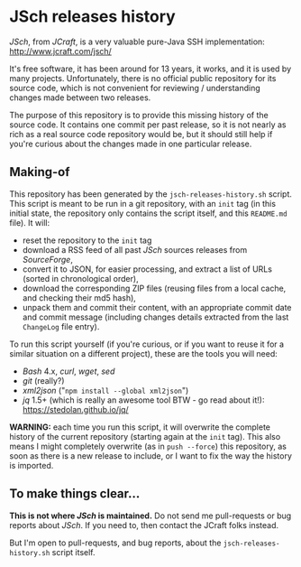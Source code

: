 JSch releases history
=====================

_JSch_, from _JCraft_, is a very valuable pure-Java SSH implementation:
http://www.jcraft.com/jsch/

It's free software, it has been around for 13 years, it works, and it is
used by many projects.  Unfortunately, there is no official public repository
for its source code, which is not convenient for reviewing / understanding
changes made between two releases.

The purpose of this repository is to provide this missing history of the source
code. It contains one commit per past release, so it is not nearly as rich as a
real source code repository would be, but it should still help if you're
curious about the changes made in one particular release.

Making-of
---------

This repository has been generated by the `jsch-releases-history.sh` script.
This script is meant to be run in a git repository, with an `init` tag (in this
initial state, the repository only contains the script itself, and this
`README.md` file). It will:
- reset the repository to the `init` tag
- download a RSS feed of all past _JSch_ sources releases from _SourceForge_,
- convert it to JSON, for easier processing, and extract a list of URLs
  (sorted in chronological order),
- download the corresponding ZIP files (reusing files from a local cache, and
  checking their md5 hash),
- unpack them and commit their content, with an appropriate commit date and
  commit message (including changes details extracted from the last `ChangeLog`
  file entry).

To run this script yourself (if you're curious, or if you want to reuse it for
a similar situation on a different project), these are the tools you will need:
- _Bash_ 4.x, _curl_, _wget_, _sed_
- _git_ (really?)
- _xml2json_ ("`npm install --global xml2json`")
- _jq_ 1.5+ (which is really an awesome tool BTW - go read about it!):
  https://stedolan.github.io/jq/

**WARNING:** each time you run this script, it will overwrite the complete
history of the current repository (starting again at the `init` tag). This also
means I might completely overwrite (as in `push --force`) this repository, as
soon as there is a new release to include, or I want to fix the way the history
is imported.

To make things clear...
-----------------------

**This is not where _JSch_ is maintained.** Do not send me pull-requests or bug
reports about _JSch_.  If you need to, then contact the JCraft folks instead.

But I'm open to pull-requests, and bug reports, about the
`jsch-releases-history.sh` script itself.
